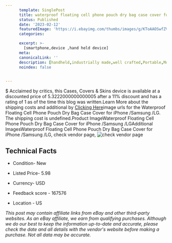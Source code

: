 ```yaml
---
      template: SinglePost
      title: waterproof floating cell phone pouch dry bag case cover for iphone samsung lg
      status: Published
      date: '2023-02-12'
      featuredImage: 'https://i.ebayimg.com/thumbs/images/g/KToAAOSwfZVfQMnl/s-l225.jpg'
      categories: 

      excerpt: >-
        [smartphone,device ,hand held device]
      meta:
      canonicalLink: ''
      description: [handheld,industrially made,well crafted,Portable,Mobile,Compact,Convenient,Lightweight,Maneuverable,Man-portable,Miniature,Carriable,Hand-held,Light,Holdable,Transportable,Mobile device,Pocket-sized,On-the-go,Wireless,Cordless,Compact size,Convenient size, smartphone,device ,hand held device]
      noindex: false

        
---
```

$
    Acclaimed by critics, this Cases, Covers & Skins device is available at a discounted price of 5.3222000000000005 after a 11% discount and has a rating of 1 as of the time this blog was written.Learn More about the shipping costs and additional by [Clicking Here](https://www.ebay.com/itm/224129098406?hash=item342f22a2a6%3Ag%3AKToAAOSwfZVfQMnl&mkevt=1&mkcid=1&mkrid=711-53200-19255-0&campid=%253CePNCampaignId%253E&customid=%253CreferenceId%253E&toolid=10049)image urls for the Waterproof Floating Cell Phone Pouch Dry Bag Case Cover for iPhone /Samsung /LG. The shipping cost is undefined.Product ImageWaterproof Floating Cell Phone Pouch Dry Bag Case Cover for iPhone /Samsung /LGAdditional ImagesWaterproof Floating Cell Phone Pouch Dry Bag Case Cover for iPhone /Samsung /LG, check vendor page, ![check vendor page](https://origin-galleryplus.ebayimg.com/ws/web/224129098406_2_0_1/225x225.jpg,https://origin-galleryplus.ebayimg.com/ws/web/224129098406_3_0_1/225x225.jpg,https://origin-galleryplus.ebayimg.com/ws/web/224129098406_4_0_1/225x225.jpg,https://origin-galleryplus.ebayimg.com/ws/web/224129098406_5_0_1/225x225.jpg,https://origin-galleryplus.ebayimg.com/ws/web/224129098406_6_0_1/225x225.jpg,https://origin-galleryplus.ebayimg.com/ws/web/224129098406_7_0_1/225x225.jpg,https://origin-galleryplus.ebayimg.com/ws/web/224129098406_8_0_1/225x225.jpg,https://origin-galleryplus.ebayimg.com/ws/web/224129098406_9_0_1/225x225.jpg,https://origin-galleryplus.ebayimg.com/ws/web/224129098406_10_0_1/225x225.jpg)
    
    

 ## Technical Facts 



     
      

 - Condition- New 


      

 - Listed Price- 5.98 


      

 - Currency- USD 


      

 - Feedback score - 167576 


      

 - Location - US 


      
      

 *_This post may contain affiliate links from eBay and other third-party websites. As an eBay affiliate, we earn from qualifying purchases. Although we do our best to keep the information up-to-date and accurate, please check the date and all details with the vendor's website before making a purchase. Not all data may be accurate._*



    
    
    
    
    